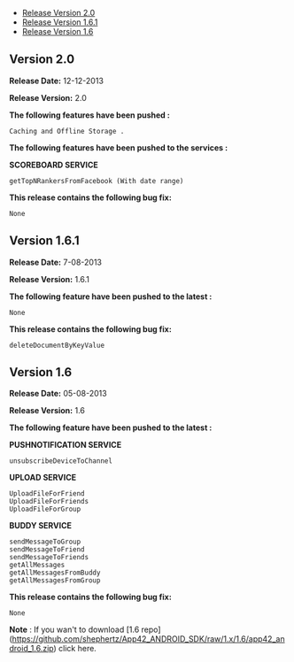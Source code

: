 * [Release Version 2.0](https://github.com/shephertz/App42_ANDROID_SDK/blob/1.x/Change%20Log.md#version-20)
* [Release Version 1.6.1](https://github.com/shephertz/App42_ANDROID_SDK/blob/1.x/Change%20Log.md#version-161)
* [Release Version 1.6](https://github.com/shephertz/App42_ANDROID_SDK/blob/1.x/Change%20Log.md#version-16)


## Version 2.0

**Release Date:** 12-12-2013

**Release Version:** 2.0

**The following features have been pushed :**

```
Caching and Offline Storage .
```

**The following features have been pushed to the services :**

**SCOREBOARD SERVICE**

```
getTopNRankersFromFacebook (With date range)
```

**This release contains the following bug fix:**

```
None
```


## Version 1.6.1

**Release Date:** 7-08-2013

**Release Version:** 1.6.1

**The following feature have been pushed to the latest :**

```
None
```

**This release contains the following bug fix:**

```
deleteDocumentByKeyValue
```

## Version 1.6

**Release Date:** 05-08-2013

**Release Version:** 1.6

**The following feature have been pushed to the latest :**



**PUSHNOTIFICATION SERVICE**
```
unsubscribeDeviceToChannel
```

**UPLOAD SERVICE**

```
UploadFileForFriend
UploadFileForFriends
UploadFileForGroup
````


**BUDDY SERVICE**

```
sendMessageToGroup
sendMessageToFriend
sendMessageToFriends
getAllMessages
getAllMessagesFromBuddy
getAllMessagesFromGroup
```

**This release contains the following bug fix:**

```
None
```

**Note** : If you wan't to download [1.6 repo] (https://github.com/shephertz/App42_ANDROID_SDK/raw/1.x/1.6/app42_android_1.6.zip) click here.
